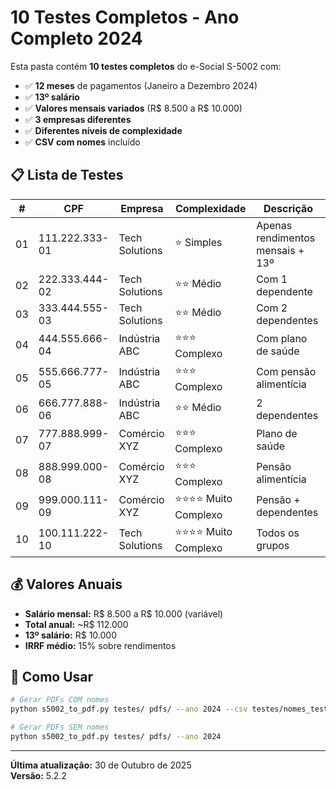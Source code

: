 # 10 Testes Completos - Ano Completo 2024

Esta pasta contém **10 testes completos** do e-Social S-5002 com:

- ✅ **12 meses** de pagamentos (Janeiro a Dezembro 2024)
- ✅ **13º salário**
- ✅ **Valores mensais variados** (R$ 8.500 a R$ 10.000)
- ✅ **3 empresas diferentes**
- ✅ **Diferentes níveis de complexidade**
- ✅ **CSV com nomes** incluído

## 📋 Lista de Testes

| # | CPF | Empresa | Complexidade | Descrição |
|---|-----|---------|--------------|-----------|
| 01 | 111.222.333-01 | Tech Solutions | ⭐ Simples | Apenas rendimentos mensais + 13º |
| 02 | 222.333.444-02 | Tech Solutions | ⭐⭐ Médio | Com 1 dependente |
| 03 | 333.444.555-03 | Tech Solutions | ⭐⭐ Médio | Com 2 dependentes |
| 04 | 444.555.666-04 | Indústria ABC | ⭐⭐⭐ Complexo | Com plano de saúde |
| 05 | 555.666.777-05 | Indústria ABC | ⭐⭐⭐ Complexo | Com pensão alimentícia |
| 06 | 666.777.888-06 | Indústria ABC | ⭐⭐ Médio | 2 dependentes |
| 07 | 777.888.999-07 | Comércio XYZ | ⭐⭐⭐ Complexo | Plano de saúde |
| 08 | 888.999.000-08 | Comércio XYZ | ⭐⭐⭐ Complexo | Pensão alimentícia |
| 09 | 999.000.111-09 | Comércio XYZ | ⭐⭐⭐⭐ Muito Complexo | Pensão + dependentes |
| 10 | 100.111.222-10 | Tech Solutions | ⭐⭐⭐⭐ Muito Complexo | Todos os grupos |

## 💰 Valores Anuais

- **Salário mensal:** R$ 8.500 a R$ 10.000 (variável)
- **Total anual:** ~R$ 112.000
- **13º salário:** R$ 10.000
- **IRRF médio:** 15% sobre rendimentos

## 🚀 Como Usar

```bash
# Gerar PDFs COM nomes
python s5002_to_pdf.py testes/ pdfs/ --ano 2024 --csv testes/nomes_testes.csv

# Gerar PDFs SEM nomes
python s5002_to_pdf.py testes/ pdfs/ --ano 2024
```

---

**Última atualização:** 30 de Outubro de 2025  
**Versão:** 5.2.2

